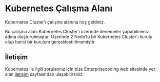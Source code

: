 # Kubernetes Çalışma Alanı

Kubernetes Cluster'ı çalışma alanına hoş geldiniz.

Bu çalışma alanı Kubernetes Cluster'ı üzerinde denemeler yapabilmeniz adına oluşturulmuştur. Üzerinde 2 Node'lu bir Kubernetes Cluster'ı kurulu olup harici bir kurulum gerçekleştirilmemiştir.

## İletişim

Kubernetes ile ilgili sorularınız için bize Enterprisecoding web sitesinde yer alan [iletişim](https://enterprisecoding.com/iletisim/) sayfasından ulaşabilirsiniz.
